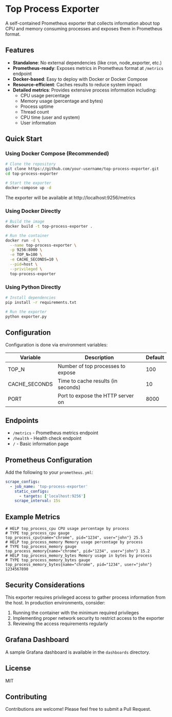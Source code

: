 # Top Process Exporter

A self-contained Prometheus exporter that collects information about top CPU and memory consuming processes and exposes them in Prometheus format.

## Features

- **Standalone**: No external dependencies (like cron, node_exporter, etc.)
- **Prometheus-ready**: Exposes metrics in Prometheus format at `/metrics` endpoint
- **Docker-based**: Easy to deploy with Docker or Docker Compose
- **Resource-efficient**: Caches results to reduce system impact
- **Detailed metrics**: Provides extensive process information including:
  - CPU usage percentage
  - Memory usage (percentage and bytes)
  - Process uptime
  - Thread count
  - CPU time (user and system)
  - User information

## Quick Start

### Using Docker Compose (Recommended)

```bash
# Clone the repository
git clone https://github.com/your-username/top-process-exporter.git
cd top-process-exporter

# Start the exporter
docker-compose up -d
```

The exporter will be available at http://localhost:9256/metrics

### Using Docker Directly

```bash
# Build the image
docker build -t top-process-exporter .

# Run the container
docker run -d \
  --name top-process-exporter \
  -p 9256:8000 \
  -e TOP_N=100 \
  -e CACHE_SECONDS=10 \
  --pid=host \
  --privileged \
  top-process-exporter
```

### Using Python Directly

```bash
# Install dependencies
pip install -r requirements.txt

# Run the exporter
python exporter.py
```

## Configuration

Configuration is done via environment variables:

| Variable | Description | Default |
|----------|-------------|---------|
| TOP_N | Number of top processes to expose | 100 |
| CACHE_SECONDS | Time to cache results (in seconds) | 10 |
| PORT | Port to expose the HTTP server on | 8000 |

## Endpoints

- `/metrics` - Prometheus metrics endpoint
- `/health` - Health check endpoint
- `/` - Basic information page

## Prometheus Configuration

Add the following to your `prometheus.yml`:

```yaml
scrape_configs:
  - job_name: 'top-process-exporter'
    static_configs:
      - targets: ['localhost:9256']
    scrape_interval: 15s
```

## Example Metrics

```
# HELP top_process_cpu CPU usage percentage by process
# TYPE top_process_cpu gauge
top_process_cpu{name="chrome", pid="1234", user="john"} 25.5
# HELP top_process_memory Memory usage percentage by process
# TYPE top_process_memory gauge
top_process_memory{name="chrome", pid="1234", user="john"} 15.2
# HELP top_process_memory_bytes Memory usage in bytes by process
# TYPE top_process_memory_bytes gauge
top_process_memory_bytes{name="chrome", pid="1234", user="john"} 1234567890
```

## Security Considerations

This exporter requires privileged access to gather process information from the host. In production environments, consider:

1. Running the container with the minimum required privileges
2. Implementing proper network security to restrict access to the exporter
3. Reviewing the access requirements regularly

## Grafana Dashboard

A sample Grafana dashboard is available in the `dashboards` directory.

## License

MIT

## Contributing

Contributions are welcome! Please feel free to submit a Pull Request. 